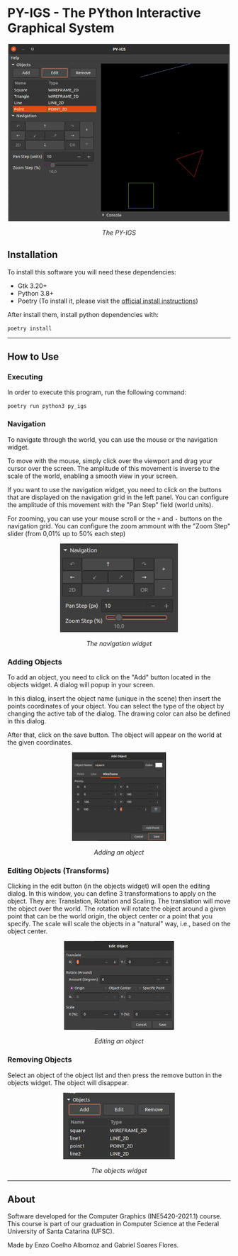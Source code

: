 # PY-IGS - The PYthon Interactive Graphical System

<div align="center">
    <img src="./doc/images/full-screenshot.png" alt="PY-IGS" height="400" ></img>
    <p>
        <em>The PY-IGS</em>
    </p>
</div>

## Installation
To install this software you will need these dependencies:

- Gtk 3.20+
- Python 3.8+
- Poetry (To install it, please visit the [official install instructions](https://python-poetry.org/docs/#installation))

After install them, install python dependencies
with:

```
poetry install
```

---

## How to Use
### Executing

In order to execute this program, run the following command:

```
poetry run python3 py_igs
```

### Navigation

To navigate through the world, you can use the mouse or the navigation widget.

To move with the mouse, simply click over the viewport and drag your cursor over the screen. The amplitude of this movement is inverse to the scale of the world, enabling a smooth view in your screen.

If you want to use the navigation widget, you need to click on the buttons that are displayed on the navigation grid in the left panel. You can configure the amplitude of this movement with the "Pan Step" field (world units).

For zooming, you can use your mouse scroll or the `+` and `-` buttons on the navigation grid. You can configure the zoom ammount with the "Zoom Step" slider (from 0,01% up to 50% each step)

<div align="center">
    <img src="./doc/images/navigation-widget.png" alt="Navigation Widget" height="200" ></img>
    <p>
        <em>The navigation widget</em>
    </p>
</div>

### Adding Objects

To add an object, you need to click on the "Add" button located in the objects widget. A dialog will popup in your screen.

In this dialog, insert the object name (unique in the scene) then insert the points coordinates of your object. You can select the type of the object by changing the active tab of the dialog. The drawing color can also be defined in this dialog.

After that, click on the save button. The object will appear on the world at the given coordinates.

<div align="center">
    <img src="./doc/images/object-add.png" alt="Adding an object" height="200" ></img>
    <p>
        <em>Adding an object</em>
    </p>
</div>

### Editing Objects (Transforms)
Clicking in the edit button (in the objects widget) will open the editing dialog. In this window, you can define 3 transformations to apply on the object. They are: Translation, Rotation and Scaling. The translation will move the object over the world. The rotation will rotate the object around a given point that can be the world origin, the object center or a point that you specify. The scale will scale the objects in a "natural" way, i.e., based on the object center.

<div align="center">
    <img src="./doc/images/object-edit.png" alt="Editing an object" height="200" ></img>
    <p>
        <em>Editing an object</em>
    </p>
</div>

### Removing Objects

Select an object of the object list and then press the remove button in the objects widget. The object will disappear.

<div align="center">
    <img src="./doc/images/objects-widget.png" alt="Objects Widget" height="150" ></img>
    <p>
        <em>The objects widget</em>
    </p>
</div>

---
## About

Software developed for the Computer Graphics (INE5420-2021.1)  course. This course is part of our graduation in Computer Science at the Federal University of Santa Catarina (UFSC). 

Made by Enzo Coelho Albornoz and Gabriel Soares Flores.
